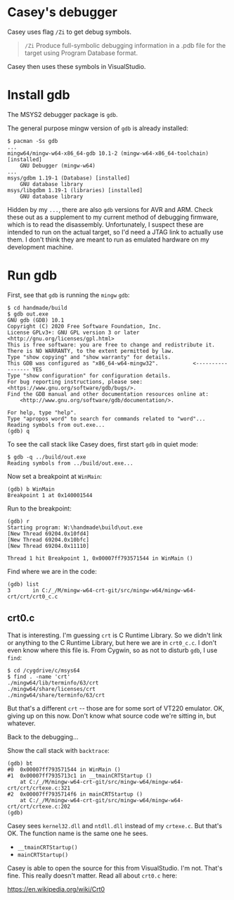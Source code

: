 # Casey's debugger

Casey uses flag `/Zi` to get debug symbols.

> `/Zi`
> Produce full-symbolic debugging information in a .pdb file for
> the target using Program Database format.

Casey then uses these symbols in VisualStudio.

# Install gdb

The MSYS2 debugger package is `gdb`.

The general purpose mingw version of `gdb` is already installed:

```
$ pacman -Ss gdb
...
mingw64/mingw-w64-x86_64-gdb 10.1-2 (mingw-w64-x86_64-toolchain) [installed]
    GNU Debugger (mingw-w64)
...
msys/gdbm 1.19-1 (Database) [installed]
    GNU database library
msys/libgdbm 1.19-1 (libraries) [installed]
    GNU database library
```

Hidden by my `...`, there are also `gdb` versions for AVR and
ARM. Check these out as a supplement to my current method of
debugging firmware, which is to read the disassembly.
Unfortunately, I suspect these are intended to run on the actual
target, so I'd need a JTAG link to actually use them. I don't
think they are meant to run as emulated hardware on my
development machine.

# Run gdb

First, see that `gdb` is running the `mingw` `gdb`:

```
$ cd handmade/build
$ gdb out.exe
GNU gdb (GDB) 10.1
Copyright (C) 2020 Free Software Foundation, Inc.
License GPLv3+: GNU GPL version 3 or later <http://gnu.org/licenses/gpl.html>
This is free software: you are free to change and redistribute it.
There is NO WARRANTY, to the extent permitted by law.
Type "show copying" and "show warranty" for details.
This GDB was configured as "x86_64-w64-mingw32".           <----------------- YES
Type "show configuration" for configuration details.
For bug reporting instructions, please see:
<https://www.gnu.org/software/gdb/bugs/>.
Find the GDB manual and other documentation resources online at:
    <http://www.gnu.org/software/gdb/documentation/>.

For help, type "help".
Type "apropos word" to search for commands related to "word"...
Reading symbols from out.exe...
(gdb) q
```

To see the call stack like Casey does, first start `gdb` in quiet
mode:

```
$ gdb -q ../build/out.exe 
Reading symbols from ../build/out.exe...
```

Now set a breakpoint at `WinMain`:

```
(gdb) b WinMain
Breakpoint 1 at 0x140001544
```

Run to the breakpoint:

```
(gdb) r  
Starting program: W:\handmade\build\out.exe 
[New Thread 69204.0x10fd4]
[New Thread 69204.0x10bfc]
[New Thread 69204.0x11110]

Thread 1 hit Breakpoint 1, 0x00007ff793571544 in WinMain ()
```

Find where we are in the code:

```
(gdb) list
3       in C:/_/M/mingw-w64-crt-git/src/mingw-w64/mingw-w64-crt/crt/crt0_c.c
```

## crt0.c

That is interesting. I'm guessing `crt` is C Runtime Library. So
we didn't link or anything to the C Runtime Library, but here we
are in `crt0_c.c`. I don't even know where this file is. From
Cygwin, so as not to disturb `gdb`, I use `find`:

```
$ cd /cygdrive/c/msys64
$ find . -name 'crt'
./mingw64/lib/terminfo/63/crt
./mingw64/share/licenses/crt
./mingw64/share/terminfo/63/crt
```

But that's a different `crt` -- those are for some sort of VT220
emulator. OK, giving up on this now. Don't know what source code
we're sitting in, but whatever.

Back to the debugging...

Show the call stack with `backtrace`:

```
(gdb) bt 
#0  0x00007ff793571544 in WinMain ()
#1  0x00007ff7935713c1 in __tmainCRTStartup ()
    at C:/_/M/mingw-w64-crt-git/src/mingw-w64/mingw-w64-crt/crt/crtexe.c:321
#2  0x00007ff7935714f6 in mainCRTStartup ()
    at C:/_/M/mingw-w64-crt-git/src/mingw-w64/mingw-w64-crt/crt/crtexe.c:202
(gdb) 
```

Casey sees `kernel32.dll` and `ntdll.dll` instead of my
`crtexe.c`. But that's OK. The function name is the same one he
sees.

- `__tmainCRTStartup()`
- `mainCRTStartup()`

Casey is able to open the source for this from VisualStudio. I'm
not. That's fine. This really doesn't matter. Read all about
`crt0.c` here:

https://en.wikipedia.org/wiki/Crt0


